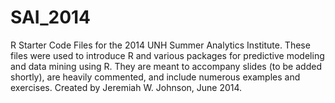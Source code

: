 SAI_2014
========

R Starter Code Files for the 2014 UNH Summer Analytics Institute.
These files were used to introduce R and various packages for predictive modeling and data mining using R. They are meant to accompany slides (to be added shortly), are heavily commented, and include numerous examples and exercises.
Created by Jeremiah W. Johnson, June 2014. 
